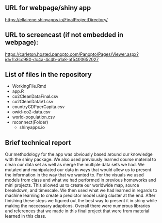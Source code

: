 ## URL for webpage/shiny app
https://ellairene.shinyapps.io/FinalProjectDirectory/

## URL to screencast (if not embedded in webpage):
https://carleton.hosted.panopto.com/Panopto/Pages/Viewer.aspx?id=1b3cc980-dc4a-4c4b-a1a8-af5400652027

## List of files in the repository

- WorkingFile.Rmd
- app.R
- co2CleanDataFinal.csv
- co2CleanDataV1.csv
- countryGDPperCapita.csv
- owid-co2-data.csv
- world-population.csv
- rsconnect(Folder)
  - shinyapps.io

## Brief technical report

Our methodology for the app was obviously based around our knowledge with the shiny package. We also used previously learned course material to clean our data set as well as merge the multiple data sets we had. We mutated and manipulated our data in ways that would allow us to present the information in the way that we wanted to. For the visuals we used models from class and what we had performed in previous homeworks and mini projects. This allowed us to create our worldwide map, source breakdown, and timescale. We then used what we had learned in regards to machine learning to create a predictor model using cluster at the end. After finishing these steps we figured out the best way to present it in shiny while making the neccessary adaptions. Overall there were numerous libraries and references that we made in this final project that were from material learned in this class.

